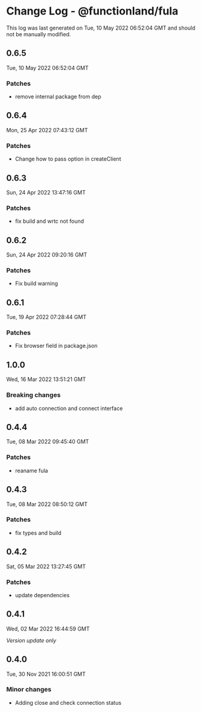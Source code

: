 # Change Log - @functionland/fula

This log was last generated on Tue, 10 May 2022 06:52:04 GMT and should not be manually modified.

## 0.6.5
Tue, 10 May 2022 06:52:04 GMT

### Patches

- remove internal package from dep

## 0.6.4
Mon, 25 Apr 2022 07:43:12 GMT

### Patches

- Change how to pass option in createClient

## 0.6.3
Sun, 24 Apr 2022 13:47:16 GMT

### Patches

- fix build and wrtc not found

## 0.6.2
Sun, 24 Apr 2022 09:20:16 GMT

### Patches

- Fix build warning

## 0.6.1
Tue, 19 Apr 2022 07:28:44 GMT

### Patches

- Fix browser field in package.json

## 1.0.0
Wed, 16 Mar 2022 13:51:21 GMT

### Breaking changes

- add auto connection and connect interface

## 0.4.4
Tue, 08 Mar 2022 09:45:40 GMT

### Patches

- reaname fula

## 0.4.3
Tue, 08 Mar 2022 08:50:12 GMT

### Patches

- fix types and build

## 0.4.2
Sat, 05 Mar 2022 13:27:45 GMT

### Patches

- update dependencies

## 0.4.1
Wed, 02 Mar 2022 16:44:59 GMT

_Version update only_

## 0.4.0
Tue, 30 Nov 2021 16:00:51 GMT

### Minor changes

- Adding close and check connection status

